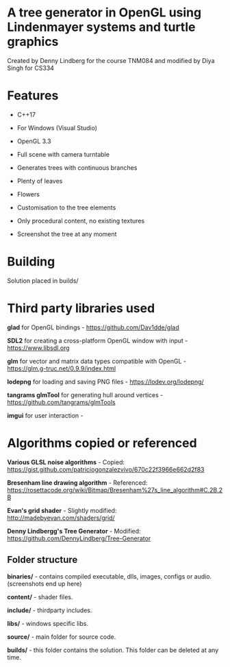 # A tree generator in OpenGL using Lindenmayer systems and turtle graphics

Created by Denny Lindberg for the course TNM084 and modified by Diya Singh for CS334


# Features

- C++17
- For Windows (Visual Studio)
- OpenGL 3.3

- Full scene with camera turntable
- Generates trees with continuous branches
- Plenty of leaves
- Flowers
- Customisation to the tree elements
- Only procedural content, no existing textures
- Screenshot the tree at any moment

# Building
Solution placed in builds/

# Third party libraries used

**glad** for OpenGL bindings - https://github.com/Dav1dde/glad

**SDL2** for creating a cross-platform OpenGL window with input - https://www.libsdl.org

**glm** for vector and matrix data types compatible with OpenGL - https://glm.g-truc.net/0.9.9/index.html

**lodepng** for loading and saving PNG files - https://lodev.org/lodepng/

**tangrams glmTool** for generating hull around vertices - https://github.com/tangrams/glmTools

**imgui** for user interaction - 


# Algorithms copied or referenced
**Various GLSL noise algorithms** - Copied: https://gist.github.com/patriciogonzalezvivo/670c22f3966e662d2f83

**Bresenham line drawing algorithm** - Referenced: https://rosettacode.org/wiki/Bitmap/Bresenham%27s_line_algorithm#C.2B.2B

**Evan's grid shader** - Slightly modified: http://madebyevan.com/shaders/grid/

**Denny Lindbergg's Tree Generator** - Modified: https://github.com/DennyLindberg/Tree-Generator


## Folder structure

**binaries/** - contains compiled executable, dlls, images, configs or audio. (screenshots end up here)

**content/** - shader files.

**include/** - thirdparty includes.

**libs/** - windows specific libs.

**source/** - main folder for source code.

**builds/** - this folder contains the solution. This folder can be deleted at any time.
